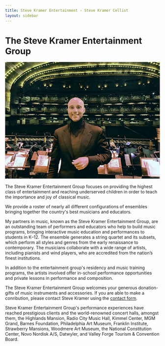 ```yaml
---
title: Steve Kramer Entertainment ‹ Steve Kramer Cellist
layout: sidebar
---
```

# The Steve Kramer Entertainment Group

![Radio City Music Hall](/images/photos/steveradiocity2.jpg)

The Steve Kramer Entertainment Group focuses on providing the highest class of entertainment and reaching underserved children in order to teach the importance and joy of classical music.

We provide a roster of nearly all different configurations of ensembles bringing together the country's best musicians and educators.

My partners in music, known as the Steve Kramer Entertainment Group, are an outstanding team of performers and educators who help to build music programs, bringing interactive music education and performances to students in K–12. The ensemble generates a string quartet and its subsets, which perform all styles and genres from the early renaissance to contemporary. The musicians collaborate with a wide range of artists, including pianists and wind players, who are accredited from the nation’s finest institutions.

In addition to the entertainment group's residency and music training programs, the artists involved offer in-school performance opportunities and private lessons in performance and composition.

The Steve Kramer Entertainment Group welcomes your generous donation-gifts of music instruments and accessories. If you are able to make a conribution, please contact Steve Kramer using the [contact form](http://stevekramercellist.com/contact.html). 

Steve Kramer Entertainment Group's performance experiences have reached prestigious clients and the world-renowned concert halls, amongst them, the Highlands Mansion, Radio City Music Hall, Kimmel Center, MGM Grand, Barnes Foundation, Philadelphia Art Museum, Franklin Institute, Strawberry Mansions, Woodmere Art Museum, the National Constitution Center, Novo Nordisk A/S, Datwyler, and Valley Forge Tourism & Convention Board.

